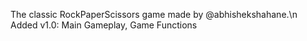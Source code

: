 The classic RockPaperScissors game made by @abhishekshahane.\n
Added v1.0: Main Gameplay, Game Functions
